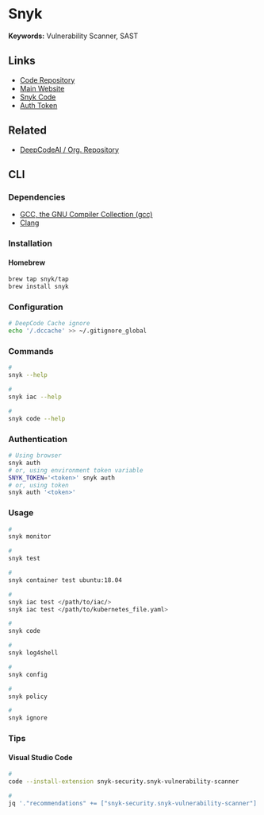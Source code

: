 # Snyk

<!--
snyk/snyk-cli:gradle-5.4

https://github.com/snyk-labs/nodejs-goof
-->

**Keywords:** Vulnerability Scanner, SAST

## Links

- [Code Repository](https://github.com/snyk/snyk)
- [Main Website](https://snyk.io/)
- [Snyk Code](https://snyk.io/product/snyk-code/)
- [Auth Token](https://app.snyk.io/account)

## Related

- [DeepCodeAI / Org. Repository](https://github.com/DeepCodeAI)

## CLI

### Dependencies

- [GCC, the GNU Compiler Collection (gcc)](/gcc.md)
- [Clang](/clang.md)

### Installation

#### Homebrew

```sh
brew tap snyk/tap
brew install snyk
```

### Configuration

```sh
# DeepCode Cache ignore
echo '/.dccache' >> ~/.gitignore_global
```

### Commands

```sh
#
snyk --help

#
snyk iac --help

#
snyk code --help
```

### Authentication

```sh
# Using browser
snyk auth
# or, using environment token variable
SNYK_TOKEN='<token>' snyk auth
# or, using token
snyk auth '<token>'
```

### Usage

```sh
#
snyk monitor

#
snyk test

#
snyk container test ubuntu:18.04

#
snyk iac test </path/to/iac/>
snyk iac test </path/to/kubernetes_file.yaml>

#
snyk code

#
snyk log4shell

#
snyk config

#
snyk policy

#
snyk ignore
```

### Tips

#### Visual Studio Code

```sh
#
code --install-extension snyk-security.snyk-vulnerability-scanner

#
jq '."recommendations" += ["snyk-security.snyk-vulnerability-scanner"]' "$PWD"/.vscode/extensions.json | sponge "$PWD"/.vscode/extensions.json
```
